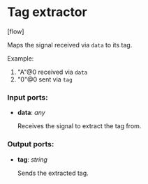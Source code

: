 # Tag extractor

[flow]

Maps the signal received via `data` to its tag.

Example:
1. "A"@0 received via `data`
2. "0"@0 sent via `tag`

### Input ports:

* __data__: _any_

    Receives the signal to extract the tag from.



### Output ports:

* __tag__: _string_

    Sends the extracted tag.



